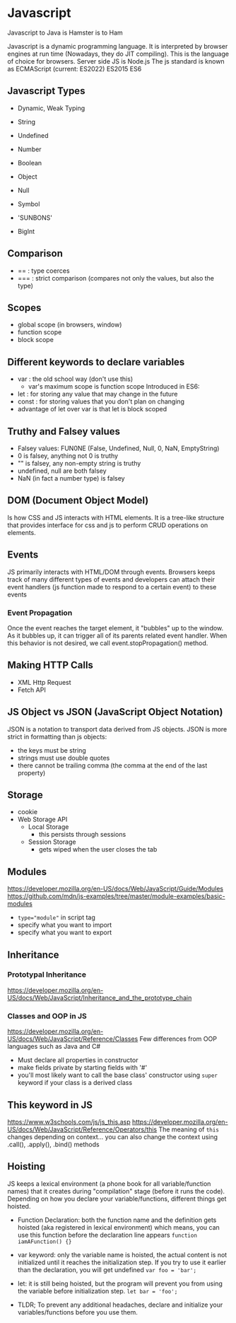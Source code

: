 # Javascript

Javascript to Java is Hamster is to Ham

Javascript is a dynamic programming language. It is interpreted by browser engines at run time (Nowadays, they do JIT compiling). This is the language of choice for browsers. Server side JS is Node.js
The js standard is known as ECMAScript (current: ES2022)
ES2015 ES6

## Javascript Types
- Dynamic, Weak Typing
- String
- Undefined
- Number
- Boolean
- Object
- Null
- Symbol

- 'SUNBONS'

- BigInt
## Comparison
- == : type coerces
- === : strict comparison (compares not only the values, but also the type)

## Scopes
- global scope (in browsers, window)
- function scope
- block scope

## Different keywords to declare variables
- var : the old school way (don't use this)
    - var's maximum scope is function scope
Introduced in ES6:
- let : for storing any value that may change in the future
- const : for storing values that you don't plan on changing
- advantage of let over var is that let is block scoped

## Truthy and Falsey values
- Falsey values: FUN0NE (False, Undefined, Null, 0, NaN, EmptyString)
- 0 is falsey, anything not 0 is truthy
- "" is falsey, any non-empty string is truthy
- undefined, null are both falsey
- NaN (in fact a number type) is falsey

## DOM (Document Object Model)
Is how CSS and JS interacts with HTML elements. It is a tree-like structure that provides interface for css and js to perform CRUD operations on elements.

## Events
JS primarily interacts with HTML/DOM through events. Browsers keeps track of many different types of events and developers can attach their event handlers (js function made to respond to a certain event) to these events

### Event Propagation
Once the event reaches the target element, it "bubbles" up to the window. As it bubbles up, it can trigger all of its parents related event handler. When this behavior is not desired, we call event.stopPropagation() method.

## Making HTTP Calls
- XML Http Request
- Fetch API

## JS Object vs JSON (JavaScript Object Notation)
JSON is a notation to transport data derived from JS objects.
JSON is more strict in formatting than js objects:
- the keys must be string
- strings must use double quotes
- there cannot be trailing comma (the comma at the end of the last property)

## Storage
- cookie
- Web Storage API
    - Local Storage
        - this persists through sessions
    - Session Storage
        - gets wiped when the user closes the tab

## Modules
https://developer.mozilla.org/en-US/docs/Web/JavaScript/Guide/Modules
https://github.com/mdn/js-examples/tree/master/module-examples/basic-modules
- `type="module"` in script tag
- specify what you want to import
- specify what you want to export 


## Inheritance
### Prototypal Inheritance
https://developer.mozilla.org/en-US/docs/Web/JavaScript/Inheritance_and_the_prototype_chain

### Classes and OOP in JS
https://developer.mozilla.org/en-US/docs/Web/JavaScript/Reference/Classes
Few differences from OOP languages such as Java and C#
- Must declare all properties in constructor
- make fields private by starting fields with '#'
- you'll most likely want to call the base class' constructor using `super` keyword if your class is a derived class

## This keyword in JS
https://www.w3schools.com/js/js_this.asp
https://developer.mozilla.org/en-US/docs/Web/JavaScript/Reference/Operators/this
The meaning of `this` changes depending on context...
you can also change the context using .call(), .apply(), .bind() methods

## Hoisting
JS keeps a lexical environment (a phone book for all variable/function names) that it creates during "compilation" stage (before it runs the code). Depending on how you declare your variable/functions, different things get hoisted.
- Function Declaration: both the function name and the definition gets hoisted (aka registered in lexical environment) which means, you can use this function before the declaration line appears
    `function iamAFunction() {}`
- var keyword: only the variable name is hoisted, the actual content is not initialized until it reaches the initialization step. If you try to use it earlier than the declaration, you will get undefined
    `var foo = 'bar';`
- let: it is still being hoisted, but the program will prevent you from using the variable before initialization step.
    `let bar = 'foo';`

- TLDR; To prevent any additional headaches, declare and initialize your variables/functions before you use them.